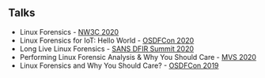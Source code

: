 ## Talks
- Linux Forensics - [NW3C 2020](https://github.com/ashemery/LinuxForensics/blob/master/Talks/NW3C-LinuxForensics-2020.pdf)
- Linux Forensics for IoT: Hello World - [OSDFCon 2020](https://www.osdfcon.org/events_2020/linux-forensics-for-iot/)
- Long Live Linux Forensics - [SANS DFIR Summit 2020](https://github.com/ashemery/LinuxForensics/blob/master/Talks/SANS_DFIR2020.pdf)
- Performing Linux Forensic Analysis & Why You Should Care - [MVS 2020](https://www.magnetforensics.com/resources/magnet-virtual-summit-performing-linux-forensic-analysis-why-you-should-care-recording-may-29/)
- Linux Forensics and Why You Should Care? - [OSDFCon 2019](https://github.com/ashemery/LinuxForensics/blob/master/Talks/OSDFCon19-Final.pdf)
